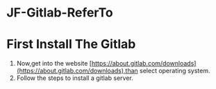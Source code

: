 # JF-Gitlab-ReferTo  

# First Install The Gitlab  

1. Now,get into the website [https://about.gitlab.com/downloads](https://about.gitlab.com/downloads),than select operating system.  
2. Follow the steps to install a gitlab server.  


